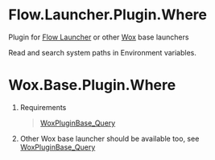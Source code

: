 <!--
 * @Author: WayneFerdon wayneferdon@hotmail.com
 * @Date: 2023-03-04 12:45:55
 * @LastEditors: WayneFerdon wayneferdon@hotmail.com
 * @LastEditTime: 2023-04-03 02:35:12
 * @FilePath: \Wox.Base.Plugin.Where\README.md
 * ----------------------------------------------------------------
 * Copyright (c) 2023 by Wayne Ferdon Studio. All rights reserved.
 * Licensed to the .NET Foundation under one or more agreements.
 * The .NET Foundation licenses this file to you under the MIT license.
 * See the LICENSE file in the project root for more information.
-->
# Flow.Launcher.Plugin.Where

Plugin for [Flow Launcher](https://github.com/Flow-Launcher/Flow.Launcher) or other [Wox](https://github.com/Wox-launcher/Wox) base launchers

Read and search system paths in Environment variables.

# Wox.Base.Plugin.Where

1. Requirements

   > [WoxPluginBase_Query](https://github.com/WayneFerdon/WoxPluginBase_Query/)

2. Other Wox base launcher should be available too, see [WoxPluginBase_Query](https://github.com/WayneFerdon/WoxPluginBase_Query/)

